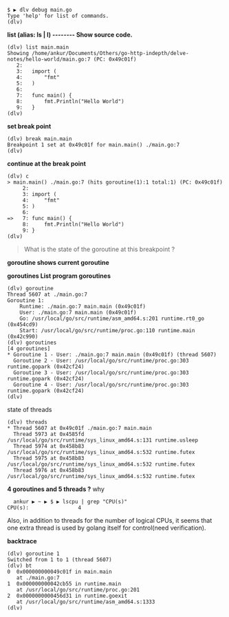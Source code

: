 ```
$ ▶ dlv debug main.go
Type 'help' for list of commands.
(dlv)
```

**list (alias: ls | l) -------- Show source code.**

```
(dlv) list main.main
Showing /home/ankur/Documents/Others/go-http-indepth/delve-notes/hello-world/main.go:7 (PC: 0x49c01f)
   2:
   3:	import (
   4:		"fmt"
   5:	)
   6:
   7:	func main() {
   8:		fmt.Println("Hello World")
   9:	}
(dlv)
```

**set break point**

```
(dlv) break main.main
Breakpoint 1 set at 0x49c01f for main.main() ./main.go:7
(dlv)
```

**continue at the break point**

```
(dlv) c
> main.main() ./main.go:7 (hits goroutine(1):1 total:1) (PC: 0x49c01f)
     2:
     3:	import (
     4:		"fmt"
     5:	)
     6:
=>   7:	func main() {
     8:		fmt.Println("Hello World")
     9:	}
(dlv)
```

> What is the state of the goroutine at this breakpoint ?

**goroutine shows current goroutine**

**goroutines List program goroutines**

```
(dlv) goroutine
Thread 5607 at ./main.go:7
Goroutine 1:
	Runtime: ./main.go:7 main.main (0x49c01f)
	User: ./main.go:7 main.main (0x49c01f)
	Go: /usr/local/go/src/runtime/asm_amd64.s:201 runtime.rt0_go (0x454cd9)
	Start: /usr/local/go/src/runtime/proc.go:110 runtime.main (0x42c990)
(dlv) goroutines
[4 goroutines]
* Goroutine 1 - User: ./main.go:7 main.main (0x49c01f) (thread 5607)
  Goroutine 2 - User: /usr/local/go/src/runtime/proc.go:303 runtime.gopark (0x42cf24)
  Goroutine 3 - User: /usr/local/go/src/runtime/proc.go:303 runtime.gopark (0x42cf24)
  Goroutine 4 - User: /usr/local/go/src/runtime/proc.go:303 runtime.gopark (0x42cf24)
(dlv)
```

state of threads

```
(dlv) threads
* Thread 5607 at 0x49c01f ./main.go:7 main.main
  Thread 5973 at 0x4585fd /usr/local/go/src/runtime/sys_linux_amd64.s:131 runtime.usleep
  Thread 5974 at 0x458b83 /usr/local/go/src/runtime/sys_linux_amd64.s:532 runtime.futex
  Thread 5975 at 0x458b83 /usr/local/go/src/runtime/sys_linux_amd64.s:532 runtime.futex
  Thread 5976 at 0x458b83 /usr/local/go/src/runtime/sys_linux_amd64.s:532 runtime.futex
```

**4 goroutines and 5 threads ?** why

```Shell
  ankur ▶ ~ ▶ $ ▶ lscpu | grep "CPU(s)"
CPU(s):                4
```

Also, in addition to threads for the number of logical CPUs, it seems that one extra thread is used by golang itself for control(need verification).

**backtrace**

```
(dlv) goroutine 1
Switched from 1 to 1 (thread 5607)
(dlv) bt
0  0x000000000049c01f in main.main
   at ./main.go:7
1  0x000000000042cb55 in runtime.main
   at /usr/local/go/src/runtime/proc.go:201
2  0x0000000000456d31 in runtime.goexit
   at /usr/local/go/src/runtime/asm_amd64.s:1333
(dlv)
```
